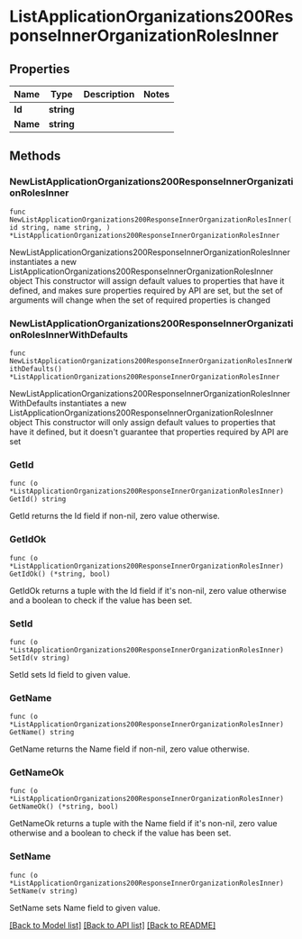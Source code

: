 # ListApplicationOrganizations200ResponseInnerOrganizationRolesInner

## Properties

Name | Type | Description | Notes
------------ | ------------- | ------------- | -------------
**Id** | **string** |  | 
**Name** | **string** |  | 

## Methods

### NewListApplicationOrganizations200ResponseInnerOrganizationRolesInner

`func NewListApplicationOrganizations200ResponseInnerOrganizationRolesInner(id string, name string, ) *ListApplicationOrganizations200ResponseInnerOrganizationRolesInner`

NewListApplicationOrganizations200ResponseInnerOrganizationRolesInner instantiates a new ListApplicationOrganizations200ResponseInnerOrganizationRolesInner object
This constructor will assign default values to properties that have it defined,
and makes sure properties required by API are set, but the set of arguments
will change when the set of required properties is changed

### NewListApplicationOrganizations200ResponseInnerOrganizationRolesInnerWithDefaults

`func NewListApplicationOrganizations200ResponseInnerOrganizationRolesInnerWithDefaults() *ListApplicationOrganizations200ResponseInnerOrganizationRolesInner`

NewListApplicationOrganizations200ResponseInnerOrganizationRolesInnerWithDefaults instantiates a new ListApplicationOrganizations200ResponseInnerOrganizationRolesInner object
This constructor will only assign default values to properties that have it defined,
but it doesn't guarantee that properties required by API are set

### GetId

`func (o *ListApplicationOrganizations200ResponseInnerOrganizationRolesInner) GetId() string`

GetId returns the Id field if non-nil, zero value otherwise.

### GetIdOk

`func (o *ListApplicationOrganizations200ResponseInnerOrganizationRolesInner) GetIdOk() (*string, bool)`

GetIdOk returns a tuple with the Id field if it's non-nil, zero value otherwise
and a boolean to check if the value has been set.

### SetId

`func (o *ListApplicationOrganizations200ResponseInnerOrganizationRolesInner) SetId(v string)`

SetId sets Id field to given value.


### GetName

`func (o *ListApplicationOrganizations200ResponseInnerOrganizationRolesInner) GetName() string`

GetName returns the Name field if non-nil, zero value otherwise.

### GetNameOk

`func (o *ListApplicationOrganizations200ResponseInnerOrganizationRolesInner) GetNameOk() (*string, bool)`

GetNameOk returns a tuple with the Name field if it's non-nil, zero value otherwise
and a boolean to check if the value has been set.

### SetName

`func (o *ListApplicationOrganizations200ResponseInnerOrganizationRolesInner) SetName(v string)`

SetName sets Name field to given value.



[[Back to Model list]](../README.md#documentation-for-models) [[Back to API list]](../README.md#documentation-for-api-endpoints) [[Back to README]](../README.md)


